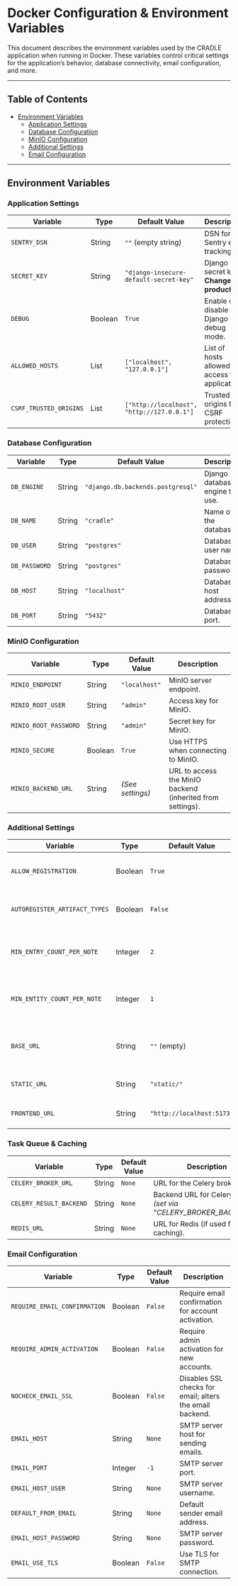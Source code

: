 # Docker Configuration & Environment Variables

This document describes the environment variables used by the CRADLE
application when running in Docker. These variables control critical settings
for the application’s behavior, database connectivity, email configuration, and
more.

---

## Table of Contents

- [Environment Variables](#environment-variables)
  - [Application Settings](#application-settings)
  - [Database Configuration](#database-configuration)
  - [MinIO Configuration](#minio-configuration)
  - [Additional Settings](#additional-settings)
  - [Email Configuration](#email-configuration)

---

## Environment Variables

### Application Settings

| Variable      | Type    | Default Value                                  | Description                                        |
|---------------|---------|------------------------------------------------|----------------------------------------------------|
| `SENTRY_DSN`  | String  | `""` (empty string)                            | DSN for Sentry error tracking.                     |
| `SECRET_KEY`  | String  | `"django-insecure-default-secret-key"`         | Django secret key. **Change for production!**      |
| `DEBUG`       | Boolean | `True`                                         | Enable or disable Django debug mode.               |
| `ALLOWED_HOSTS`| List   | `["localhost", "127.0.0.1"]`                     | List of hosts allowed to access the application.   |
| `CSRF_TRUSTED_ORIGINS` | List | `["http://localhost", "http://127.0.0.1"]` | Trusted origins for CSRF protection.               |

### Database Configuration

| Variable   | Type   | Default Value                           | Description                            |
|------------|--------|-----------------------------------------|----------------------------------------|
| `DB_ENGINE`| String | `"django.db.backends.postgresql"`       | Django database engine to use.         |
| `DB_NAME`  | String | `"cradle"`                              | Name of the database.                  |
| `DB_USER`  | String | `"postgres"`                            | Database user name.                    |
| `DB_PASSWORD` | String | `"postgres"`                        | Database password.                     |
| `DB_HOST`  | String | `"localhost"`                           | Database host address.                 |
| `DB_PORT`  | String | `"5432"`                                | Database port.                         |

### MinIO Configuration

| Variable             | Type    | Default Value      | Description                                         |
|----------------------|---------|--------------------|-----------------------------------------------------|
| `MINIO_ENDPOINT`     | String  | `"localhost"`      | MinIO server endpoint.                              |
| `MINIO_ROOT_USER`    | String  | `"admin"`          | Access key for MinIO.                               |
| `MINIO_ROOT_PASSWORD`| String  | `"admin"`          | Secret key for MinIO.                               |
| `MINIO_SECURE`       | Boolean | `True`             | Use HTTPS when connecting to MinIO.               |
| `MINIO_BACKEND_URL`  | String  | *(See settings)*   | URL to access the MinIO backend (inherited from settings). |

### Additional Settings

| Variable                     | Type    | Default Value | Description                                                           |
|------------------------------|---------|---------------|-----------------------------------------------------------------------|
| `ALLOW_REGISTRATION`         | Boolean | `True`        | Enable or disable new user registration.                              |
| `AUTOREGISTER_ARTIFACT_TYPES`| Boolean | `False`       | Automatically register artifact types on startup.                     |
| `MIN_ENTRY_COUNT_PER_NOTE`   | Integer | `2`           | Minimum number of entries required per note.                          |
| `MIN_ENTITY_COUNT_PER_NOTE`  | Integer | `1`           | Minimum number of entities required per note.                         |
| `BASE_URL`                   | String  | `""` (empty)  | Base URL of the application (if applicable).                          |
| `STATIC_URL`                 | String  | `"static/"`   | URL path for serving static files.                                    |
| `FRONTEND_URL`               | String  | `"http://localhost:5173"` | URL for the frontend application.                             |

### Task Queue & Caching

| Variable              | Type   | Default Value | Description                                 |
|-----------------------|--------|---------------|---------------------------------------------|
| `CELERY_BROKER_URL`   | String | `None`        | URL for the Celery broker.                  |
| `CELERY_RESULT_BACKEND` | String | `None`      | Backend URL for Celery results *(set via "CELERY_BROKER_BACKEND")*. |
| `REDIS_URL`           | String | `None`        | URL for Redis (if used for caching).        |

### Email Configuration

| Variable                     | Type    | Default Value | Description                                           |
|------------------------------|---------|---------------|-------------------------------------------------------|
| `REQUIRE_EMAIL_CONFIRMATION` | Boolean | `False`       | Require email confirmation for account activation.    |
| `REQUIRE_ADMIN_ACTIVATION`   | Boolean | `False`       | Require admin activation for new accounts.            |
| `NOCHECK_EMAIL_SSL`          | Boolean | `False`       | Disables SSL checks for email; alters the email backend.|
| `EMAIL_HOST`                 | String  | `None`        | SMTP server host for sending emails.                  |
| `EMAIL_PORT`                 | Integer | `-1`          | SMTP server port.                                     |
| `EMAIL_HOST_USER`            | String  | `None`        | SMTP server username.                                 |
| `DEFAULT_FROM_EMAIL`         | String  | `None`        | Default sender email address.                         |
| `EMAIL_HOST_PASSWORD`        | String  | `None`        | SMTP server password.                                 |
| `EMAIL_USE_TLS`              | Boolean | `False`       | Use TLS for SMTP connection.                          |
